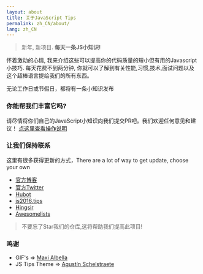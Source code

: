 ```yaml
---
layout: about
title: 关于JavaScript Tips
permalink: zh_CN/about/
lang: zh_CN
---
```


> 新年, 新项目. **每天一条JS小知识!**

怀着激动的心情, 我来介绍这些可以提高你的代码质量的短小但有用的Javascript小技巧. 每天花费不到两分钟, 你就可以了解到有关性能,习惯,技术,面试问题以及这个超棒语言提给我们的所有东西。

无论工作日或节假日，都将有一条小知识发布

### 你能帮我们丰富它吗?
请尽情将你们自己的JavaScript小知识向我们提交PR吧。我们欢迎任何意见和建议！
[点这里查看操作说明](https://github.com/loverajoel/jstips/blob/master/CONTRIBUTING.md)

### 让我们保持联系

这里有很多获得更新的方式，There are a lot of way to get update, choose your own

- [官方博客](http://www.jstips.co)
- [官方Twitter](https://twitter.com/tips_js)
- [Hubot](https://github.com/dggriffin/hubot-jstips)
- [js2016.tips](http://js2016.tips/)
- [Hingsir](http://hingsir.com/jstips-site/dist/tips/)
- [Awesomelists](https://awesomelists.top/#/repos/loverajoel/jstips)

> 不要忘了Star我们的仓库,这将帮助我们提高此项目!

### 鸣谢

- GIF's => [Maxi Albella](https://dribbble.com/maxialbella)
- JS Tips Theme => [Agustín Schelstraete](http://www.aschelstraete.com/)